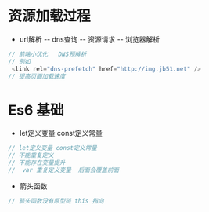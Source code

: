# 资源加载过程
+ url解析  -- dns查询 -- 资源请求 -- 浏览器解析
```js
// 前端小优化   DNS预解析
// 例如
 <link rel="dns-prefetch" href="http://img.jb51.net" />
// 提高页面加载速度
```
# Es6 基础
+ let定义变量 const定义常量
```js
// let定义变量 const定义常量
// 不能重复定义
// 不能存在变量提升
//  var 重复定义变量  后面会覆盖前面
```
+ 箭头函数 
```js
// 箭头函数没有原型链 this 指向

```